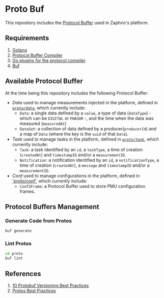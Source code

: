 # Proto Buf

This repository includes the [Protocol Buffer](https://protobuf.dev/) used in
Zaphiro's platform.

## Requirements

1. [Golang](https://go.dev/doc/install)
1. [Protocol Buffer Compiler](https://grpc.io/docs/protoc-installation/)
1. [Go plugins for the protocol compiler](https://grpc.io/docs/languages/go/quickstart/#prerequisites)
1. [Buf](https://buf.build/docs/installation)

## Available Protocol Buffer

At the time being this repository includes the following Protocol Buffer:

- _Data_ used to manage measurements injected in the platform, defined in
  [`proto/data`](./proto/data), which currently include:
  - `Data`: a single data defined by a `value`, a type of data (`dataType`) -
    which can be `DIGITAL` or `PHASOR` -, and the time when the data was
    measured (`measuredAt`)
  - `DataSet`: a collection of data defined by a producer(`producerId`) and a
    map of `Data` (where the key is the `uuid` of that `Data`).
- _Task_ used to manage tasks in the platform, defined in
  [`proto/task`](./proto/task), which currently include:
  - `Task`: a task identified by an `id`, a `taskType`, a time of creation
    (`createdAt`) and `timestampID` and/or a `measurementID`.
  - `Notification`: a notification identified by an `id`, a `notificationType`,
    a time of creation (`createdAt`), a `message` and `timestampID` and/or a
    `measurementID`.
- _Conf_ used to manage configurations in the platform, defined in
  ['proto/conf'](./proto/conf), which currently include:
  - `Conf2Frame`: a Protocol Buffer used to store PMU configuration frames.

## Protocol Buffers Management

### Generate Code from Protos

```bash
buf generate
```

### Lint Protos

```bash
cd proto
buf lint
```

## References

1. [10 Protobuf Versioning Best Practices](https://climbtheladder.com/10-protobuf-versioning-best-practices/)
1. [Protos Best Practices](https://protobuf.dev/programming-guides/dos-donts/)
